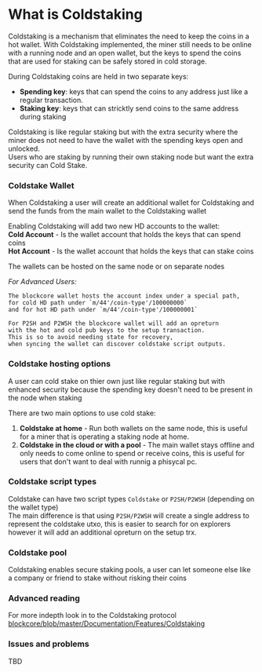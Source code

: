 # What is Coldstaking

Coldstaking is a mechanism that eliminates the need to keep the coins in a hot wallet. With Coldstaking implemented, the miner still needs to be online with a running node and an open wallet, but the keys to spend the coins that are used for staking can be safely stored in cold storage.

During Coldstaking coins are held in two separate keys:  
- **Spending key**: keys that can spend the coins to any address just like a regular transaction.  
- **Staking key**: keys that can stricktly send coins to the same address during staking  

Coldstaking is like regular staking but with the extra security where the miner does not need to have the wallet with the spending keys open and unlocked.  
Users who are staking by running their own staking node but want the extra security can Cold Stake.  

### Coldstake Wallet
When Coldstaking a user will create an additional wallet for Coldstaking and send the funds from the main wallet to the Coldstaking wallet  

Enabling Coldstaking will add two new HD accounts to the wallet:  
**Cold Account** - Is the wallet account that holds the keys that can spend coins  
**Hot Account** - Is the wallet account that holds the keys that can stake coins  

The wallets can be hosted on the same node or on separate nodes  

*For Advanced Users:*
```
The blockcore wallet hosts the account index under a special path,    
for cold HD path under `m/44'/coin-type'/100000000`  
and for hot HD path under `m/44'/coin-type'/100000001`  
```

```
For P2SH and P2WSH the blockcore wallet will add an opreturn  
with the hot and cold pub keys to the setup transaction.  
This is so to avoid needing state for recovery,  
when syncing the wallet can discover coldstake script outputs.  
```

### Coldstake hosting options
A user can cold stake on thier own just like regular staking but with enhanced security because the spending key doesn't need to be present in the node when staking

There are two main options to use cold stake:  
1. **Coldstake at home** - Run both wallets on the same node, this is useful for a miner that is operating a staking node at home.  
2. **Coldstake in the cloud or with a pool** - The main wallet stays offline and only needs to come online to spend or receive coins, this is useful for users that don't want to deal with runnig a phisycal pc.  

### Coldstake script types  
Coldstake can have two script types `Coldstake` or `P2SH/P2WSH` (depending on the wallet type)  
The main difference is that using `P2SH/P2WSH` will create a single address to represent the coldstake utxo, this is easier to search for on explorers however it will add an additional opreturn on the setup trx.

### Coldstake pool
Coldstaking enables secure staking pools, a user can let someone else like a company or friend to stake without risking their coins

### Advanced reading   
For more indepth look in to the Coldstaking protocol  
[blockcore/blob/master/Documentation/Features/Coldstaking](https://github.com/block-core/blockcore/blob/master/Documentation/Features/ColdStaking.md)

### Issues and problems 

TBD
